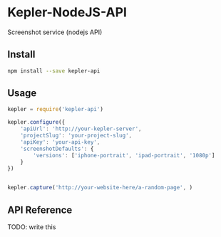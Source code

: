 # Kepler-NodeJS-API

Screenshot service (nodejs API)

## Install

```bash
npm install --save kepler-api
```

## Usage

```javascript
kepler = require('kepler-api')

kepler.configure({
    'apiUrl': 'http://your-kepler-server',
    'projectSlug': 'your-project-slug',
    'apiKey': 'your-api-key',
    'screenshotDefaults': {
        'versions': ['iphone-portrait', 'ipad-portrait', '1080p']
    }
})


kepler.capture('http://your-website-here/a-random-page', )
```

## API Reference

TODO: write this
